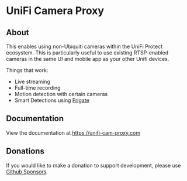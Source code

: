 UniFi Camera Proxy
==================
## About

This enables using non-Ubiquiti cameras within the UniFi Protect ecosystem. This is
particularly useful to use existing RTSP-enabled cameras in the same UI and
mobile app as your other Unifi devices.

Things that work:
* Live streaming
* Full-time recording
* Motion detection with certain cameras
* Smart Detections using [Frigate](https://github.com/blakeblackshear/frigate)

## Documentation

View the documentation at https://unifi-cam-proxy.com

## Donations

If you would like to make a donation to support development, please use [Github Sponsors](https://github.com/sponsors/keshavdv).
